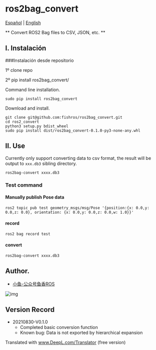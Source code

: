 # ros2bag_convert

[Español](README.md) | [English](README_EN.md)

** Convert ROS2 Bag files to CSV, JSON, etc. **

## I. Instalación

###Instalación desde repositorio

1º clone repo

2º pip install ros2bag_convert/

Command line installation.

```
sudo pip install ros2bag_convert
```

Download and install.

```
git clone git@github.com:fishros/ros2bag_convert.git
cd ros2_convert
python3 setup.py bdist_wheel
sudo pip install dist/ros2bag_convert-0.1.0-py3-none-any.whl
```

## II. Use

Currently only support converting data to csv format, the result will be output to `xxx.db3` sibling directory.

```
ros2bag-convert xxxx.db3
```

### Test command

#### Manually publish Pose data

```
ros2 topic pub test geometry_msgs/msg/Pose '{position:{x: 0.0,y: 0.0,z: 0.0}, orientation: {x: 0.0,y: 0.0,z: 0.0,w: 1.0}}'
```

#### record

```
ros2 bag record test
```

#### convert

```
ros2bag-convert xxxx.db3
```

## Author.
- [小鱼-公众号鱼香ROS](https://www.fishros.com)

![img](http://tools.fishros.com/README/imgs/image-20210726192026520.png)


## Version Record

- 20210830-V0.1.0
  - Completed basic conversion function
  - Known bug: Data is not exported by hierarchical expansion

Translated with www.DeepL.com/Translator (free version)